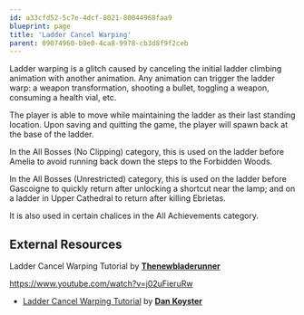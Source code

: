 ```yaml
---
id: a33cfd52-5c7e-4dcf-8021-80044968faa9
blueprint: page
title: 'Ladder Cancel Warping'
parent: 09074960-b9e0-4ca8-9978-cb3d8f9f2ceb
---
```

Ladder warping is a glitch caused by canceling the initial ladder climbing animation with another animation. Any animation can trigger the ladder warp: a weapon transformation, shooting a bullet, toggling a weapon, consuming a health vial, etc.

The player is able to move while maintaining the ladder as their last standing location. Upon saving and quitting the game, the player will spawn back at the base of the ladder.

In the All Bosses (No Clipping) category, this is used on the ladder before Amelia to avoid running back down the steps to the Forbidden Woods.

In the All Bosses (Unrestricted) category, this is used on the ladder before Gascoigne to quickly return after unlocking a shortcut near the lamp; and on a ladder in Upper Cathedral to return after killing Ebrietas.

It is also used in certain chalices in the All Achievements category.

## External Resources

Ladder Cancel Warping Tutorial  by [**Thenewbladerunner**](https://www.youtube.com/channel/UCcx9xHPdphnW-nU0cn6BD4Q)

https://www.youtube.com/watch?v=j02uFieruRw

- [Ladder Cancel Warping Tutorial](https://www.youtube.com/watch?v=aqeim019eg4)  by [**Dan Koyster**](https://www.youtube.com/channel/UCqnRhA4JdcCzoLxKx_yXs8w)
